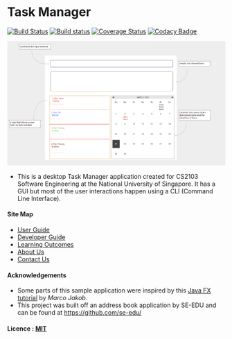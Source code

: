 # Task Manager

[![Build Status](https://travis-ci.org/CS2103JAN2017-T11-B3/main.svg?branch=master)](https://travis-ci.org/CS2103JAN2017-T11-B3/main)
[![Build status](https://ci.appveyor.com/api/projects/status/7sjb96y2061vwddh?svg=true)](https://ci.appveyor.com/project/tylerrocha/main)
[![Coverage Status](https://coveralls.io/repos/github/CS2103JAN2017-T11-B3/main/badge.svg?branch=master)](https://coveralls.io/github/CS2103JAN2017-T11-B3/main?branch=master)
[![Codacy Badge](https://api.codacy.com/project/badge/Grade/0e7b2134ae32403ea022773f59c76332)](https://www.codacy.com/app/tylerrocha/main?utm_source=github.com&amp;utm_medium=referral&amp;utm_content=CS2103JAN2017-T11-B3/main&amp;utm_campaign=Badge_Grade)


<img src="docs/images/Ui.png" width="600"><br>

* This is a desktop Task Manager application created for CS2103 Software Engineering at the National University of Singapore. It has a GUI but most of the user interactions happen using a CLI (Command Line Interface).


#### Site Map
* [User Guide](docs/UserGuide.md)
* [Developer Guide](docs/DeveloperGuide.md)
* [Learning Outcomes](docs/LearningOutcomes.md)
* [About Us](docs/AboutUs.md)
* [Contact Us](docs/ContactUs.md)


#### Acknowledgements

* Some parts of this sample application were inspired by this
  [Java FX tutorial](http://code.makery.ch/library/javafx-8-tutorial/) by *Marco Jakob*.
* This project was built off an address book application by SE-EDU and can be found at https://github.com/se-edu/


#### Licence : [MIT](LICENSE)
